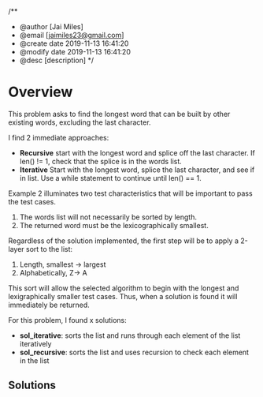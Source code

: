 /**
 * @author [Jai Miles]
 * @email [jaimiles23@gmail.com]
 * @create date 2019-11-13 16:41:20
 * @modify date 2019-11-13 16:41:20
 * @desc [description]
 */

# Overview
This problem asks to find the longest word that can be built by other existing words, excluding the last character. 

I find 2 immediate approaches: 
* **Recursive** start with the longest word and splice off the last character. If len() != 1, check that the splice is in the words list.
* **Iterative** Start with the longest word, splice the last character, and see if in list. Use a while statement to continue until len() == 1.

Example 2 illuminates two test characteristics that will be important to pass the test cases.
1. The words list will not necessarily be sorted by length.
2. The returned word must be the lexicographically smallest.

Regardless of the solution implemented, the first step will be to apply a 2-layer sort to the list:
1. Length, smallest -> largest
2. Alphabetically, Z-> A

This sort will allow the selected algorithm to begin with the longest and lexigraphically smaller test cases. Thus, when a solution is found it will immediately be returned.

For this problem, I found x solutions:
* **sol_iterative**: sorts the list and runs through each element of the list iteratively
* **sol_recursive**: sorts the list and uses recursion to check each element in the list

## Solutions
